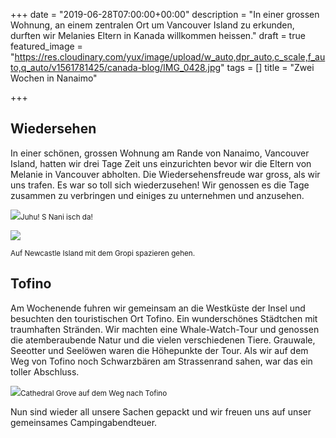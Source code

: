 +++
date = "2019-06-28T07:00:00+00:00"
description = "In einer grossen Wohnung, an einem zentralen Ort um Vancouver Island zu erkunden, durften wir Melanies Eltern in Kanada willkommen heissen."
draft = true
featured_image = "https://res.cloudinary.com/yux/image/upload/w_auto,dpr_auto,c_scale,f_auto,q_auto/v1561781425/canada-blog/IMG_0428.jpg"
tags = []
title = "Zwei Wochen in Nanaimo"

+++
## Wiedersehen

In einer schönen, grossen Wohnung am Rande von Nanaimo, Vancouver Island, hatten wir drei Tage Zeit uns einzurichten bevor wir die Eltern von Melanie in Vancouver abholten. Die Wiedersehensfreude war gross, als wir uns trafen. Es war so toll sich wiederzusehen! Wir genossen es die Tage zusammen zu verbringen und einiges zu unternehmen und anzusehen.

![](https://res.cloudinary.com/yux/image/upload/w_auto,dpr_auto,c_scale,f_auto,q_auto/v1561782617/canada-blog/IMG_0514.jpg)<small>Juhu! S Nani isch da!</small> 

![](https://res.cloudinary.com/yux/image/upload/w_auto,dpr_auto,c_scale,f_auto,q_auto/v1561782471/canada-blog/IMG_0523.jpg)

<small>Auf Newcastle Island mit dem Gropi spazieren gehen.</small> 

## Tofino

Am Wochenende fuhren wir gemeinsam an die Westküste der Insel und besuchten den touristischen Ort Tofino. Ein wunderschönes Städtchen mit traumhaften Stränden. Wir machten eine Whale-Watch-Tour und genossen die atemberaubende Natur und die vielen verschiedenen Tiere. Grauwale, Seeotter und Seelöwen waren die Höhepunkte der Tour. Als wir auf dem Weg von Tofino noch Schwarzbären am Strassenrand sahen, war das ein toller Abschluss.

![](https://res.cloudinary.com/yux/image/upload/w_auto,dpr_auto,c_scale,f_auto,q_auto/v1561782831/canada-blog/_DSC7751.jpg)<small>Cathedral Grove auf dem Weg nach Tofino</small>

Nun sind wieder all unsere Sachen gepackt und wir freuen uns auf unser gemeinsames Campingabendteuer.